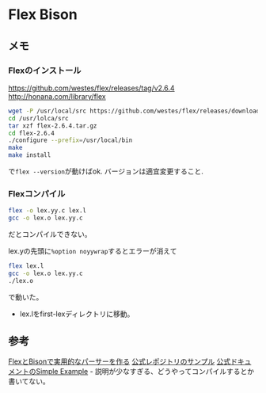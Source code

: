# Flex Bison

## メモ

### Flexのインストール

https://github.com/westes/flex/releases/tag/v2.6.4
http://honana.com/library/flex

```sh
wget -P /usr/local/src https://github.com/westes/flex/releases/download/v2.6.4/flex-2.6.4.tar.gz
cd /usr/lolca/src
tar xzf flex-2.6.4.tar.gz
cd flex-2.6.4
./configure --prefix=/usr/local/bin
make
make install
```
で`flex --version`が動けばok. バージョンは適宜変更すること.

### Flexコンパイル

```sh
flex -o lex.yy.c lex.l
gcc -o lex.o lex.yy.c
```
だとコンパイルできない。

lex.yの先頭に`%option noyywrap`するとエラーが消えて
```sh
flex lex.l
gcc -o lex.o lex.yy.c
./lex.o
```
で動いた。

- lex.lをfirst-lexディレクトリに移動。

## 参考

[FlexとBisonで実用的なパーサーを作る](https://zenn.dev/arark/articles/02e4764b851868)
[公式レポジトリのサンプル](https://github.com/westes/flex/tree/master/examples)
[公式ドキュメントのSimple Example](https://westes.github.io/flex/manual/Simple-Examples.html#Simple-Examples)
    - 説明が少なすぎる、どうやってコンパイルするとか書いてない。